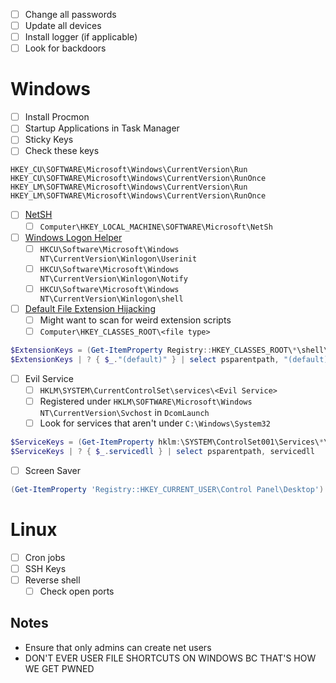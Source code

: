 - [ ] Change all passwords
- [ ] Update all devices
- [ ] Install logger (if applicable)
- [ ] Look for backdoors

# Windows
- [ ] Install Procmon
- [ ] Startup Applications in Task Manager
- [ ] Sticky Keys
- [ ] Check these keys
```
HKEY_CU\SOFTWARE\Microsoft\Windows\CurrentVersion\Run
HKEY_CU\SOFTWARE\Microsoft\Windows\CurrentVersion\RunOnce
HKEY_LM\SOFTWARE\Microsoft\Windows\CurrentVersion\Run
HKEY_LM\SOFTWARE\Microsoft\Windows\CurrentVersion\RunOnce
```
- [ ] [NetSH](https://www.ired.team/offensive-security/persistence/t1128-netsh-helper-dll)
	- [ ] `Computer\HKEY_LOCAL_MACHINE\SOFTWARE\Microsoft\NetSh`
- [ ] [Windows Logon Helper](https://attack.mitre.org/techniques/T1547/004/)
	- [ ] `HKCU\Software\Microsoft\Windows NT\CurrentVersion\Winlogon\Userinit`
	- [ ] `HKCU\Software\Microsoft\Windows NT\CurrentVersion\Winlogon\Notify`
	- [ ] `HKCU\Software\Microsoft\Windows NT\CurrentVersion\Winlogon\shell`
- [ ] [Default File Extension Hijacking](https://www.ired.team/offensive-security/persistence/hijacking-default-file-extension)
	- [ ] Might want to scan for weird extension scripts
	- [ ] `Computer\HKEY_CLASSES_ROOT\<file type>`
```powershell
$ExtensionKeys = (Get-ItemProperty Registry::HKEY_CLASSES_ROOT\*\shell\open\command)
$ExtensionKeys | ? { $_."(default)" } | select psparentpath, "(default)"
```
- [ ] Evil Service
	- [ ] `HKLM\SYSTEM\CurrentControlSet\services\<Evil Service>`
	- [ ] Registered under `HKLM\SOFTWARE\Microsoft\Windows NT\CurrentVersion\Svchost` in `DcomLaunch`
	- [ ] Look for services that aren't under `C:\Windows\System32`
```powershell
$ServiceKeys = (Get-ItemProperty hklm:\SYSTEM\ControlSet001\Services\*\Parameters)
$ServiceKeys | ? { $_.servicedll } | select psparentpath, servicedll
```
- [ ] Screen Saver
```powershell
(Get-ItemProperty 'Registry::HKEY_CURRENT_USER\Control Panel\Desktop')
```

# Linux
- [ ] Cron jobs
- [ ] SSH Keys
- [ ] Reverse shell
	- [ ] Check open ports

## Notes
- Ensure that only admins can create net users
- DON'T EVER USER FILE SHORTCUTS ON WINDOWS BC THAT'S HOW WE GET PWNED